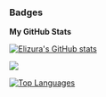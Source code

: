 ### Badges

<b>My GitHub Stats</b>

<a href="https://github.com/Elizura"><img src="https://github-readme-stats.vercel.app/api?username=Abel-Mekonen&show_icons=true&hide=&count_private=true&title_color=22c55e&text_color=ffffff&icon_color=a855f7&bg_color=000000&hide_border=true&show_icons=true" alt="Elizura's GitHub stats" /></a>

<a href="https://github.com/Elizura"><img src="https://github-readme-streak-stats.herokuapp.com/?user=Abel-Mekonen&stroke=ffffff&background=000000&ring=22c55e&fire=22c55e&currStreakNum=ffffff&currStreakLabel=22c55e&sideNums=ffffff&sideLabels=ffffff&dates=ffffff&hide_border=true" /></a>

<a href="https://github.com/Elizura" align="left"><img src="https://github-readme-stats.vercel.app/api/top-langs/?username=Abel-Mekonen&langs_count=10&title_color=22c55e&text_color=ffffff&icon_color=a855f7&bg_color=000000&hide_border=true&locale=en&custom_title=Top%20%Languages" alt="Top Languages" /></a>
